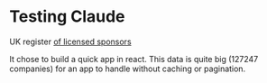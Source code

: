 # Testing Claude

UK register [of licensed sponsors](https://www.gov.uk/government/publications/register-of-licensed-sponsors-workers)

It chose to build a quick app in react. This data is quite big (127247 companies) for an app to handle without caching or pagination.
